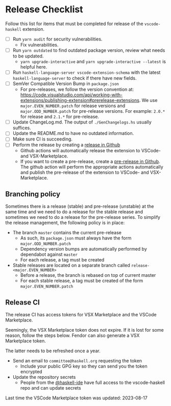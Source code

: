 # Release Checklist

Follow this list for items that must be completed for release of the `vscode-haskell` extension.

- [ ] Run `yarn audit` for security vulnerabilities.
  - Fix vulnerabilities.
- [ ] Run `yarn outdated` to find outdated package version, review what needs to be updated.
  - `yarn upgrade-interactive` and `yarn upgrade-interactive --latest` is helpful here.
- [ ] Run `haskell-language-server vscode-extension-schema` with the latest `haskell-language-server` to check if there have new fields.
- [ ] SemVer Compatible Version Bump in `package.json`
  - For pre-releases, we follow the version convention at: https://code.visualstudio.com/api/working-with-extensions/publishing-extension#prerelease-extensions. We use `major.EVEN_NUMBER.patch` for release versions and `major.ODD_NUMBER.patch` for pre-release versions. For example: `2.0.*` for release and `2.1.*` for pre-release.
- [ ] Update ChangeLog.md. The output of `./GenChangelogs.hs` usually suffices.
- [ ] Update the README.md to have no outdated information.
- [ ] Make sure CI is succeeding.
- [ ] Perform the release by creating a [release in Github](https://github.com/haskell/vscode-haskell/releases)
  - Github actions will automatically release the extension to VSCode- and VSX-Marketplace.
  - If you want to create a pre-release, create a [pre-release in Github](https://github.com/haskell/vscode-haskell/releases). The github action will perform the appropriate actions automatically and publish the pre-release of the extension to VSCode- and VSX-Marketplace.

## Branching policy

Sometimes there is a release (stable) and pre-release (unstable) at the same time and we need to do a release for the stable release and sometimes we need to do a release for the pre-release series.
To simplify the release management, the following policy is in place:

* The branch `master` contains the current pre-release
  * As such, its `package.json` must always have the form `major.ODD_NUMBER.patch`
  * Dependency version bumps are automatically performed by dependabot against `master`
  * For each release, a tag must be created
* Stable releases are located on a separate branch called `release-<major.EVEN_NUMBER>`
  * Before a release, the branch is rebased on top of current master
  * For each stable release, a tag must be created of the form `major.EVEN_NUMBER.patch`

## Release CI

The release CI has access tokens for VSX Marketplace and the VSCode Marketplace.

Seemingly, the VSX Marketplace token does not expire. If it is lost for some reason, follow the steps below. Fendor can also generate a VSX Marketplace token.

The latter needs to be refreshed once a year.

* Send an email to `committee@haskell.org` requesting the token
  * Include your public GPG key so they can send you the token encrypted
* Update the repository secrets
  * People from the [@haskell-ide](https://github.com/orgs/haskell/teams/haskell-ide) have full access to the vscode-haskell repo and can update secrets

Last time the VSCode Marketplace token was updated: 2023-08-17

